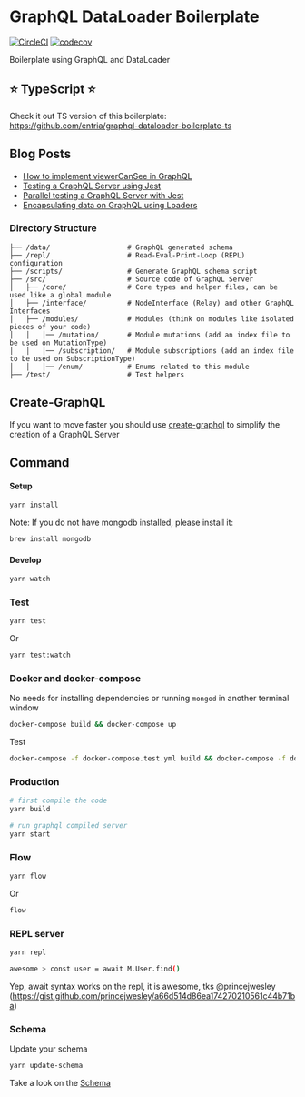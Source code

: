 # GraphQL DataLoader Boilerplate

[![CircleCI](https://circleci.com/gh/entria/graphql-dataloader-boilerplate.svg?style=svg)](https://circleci.com/gh/entria/graphql-dataloader-boilerplate)
[![codecov](https://codecov.io/gh/entria/graphql-dataloader-boilerplate/branch/master/graph/badge.svg)](https://codecov.io/gh/entria/graphql-dataloader-boilerplate)

Boilerplate using GraphQL and DataLoader

## :star: TypeScript :star:
Check it out TS version of this boilerplate: https://github.com/entria/graphql-dataloader-boilerplate-ts

## Blog Posts
* [How to implement viewerCanSee in  GraphQL](https://medium.com/@sibelius/how-to-implement-viewercansee-in-graphql-78cc48de7464#.d9vpk6fvx)
* [Testing a GraphQL Server using Jest](https://medium.com/@sibelius/testing-a-graphql-server-using-jest-4e00d0e4980e)
* [Parallel testing a GraphQL Server with Jest](https://itnext.io/parallel-testing-a-graphql-server-with-jest-44e206f3e7d2)
* [Encapsulating data on GraphQL using Loaders](https://medium.com/@jonathancardoso/encapsulating-data-on-graphql-using-loaders-9387b805c4fc)

### Directory Structure

```
├── /data/                   # GraphQL generated schema
├── /repl/                   # Read-Eval-Print-Loop (REPL) configuration
├── /scripts/                # Generate GraphQL schema script
├── /src/                    # Source code of GraphQL Server
│   ├── /core/               # Core types and helper files, can be used like a global module
│   ├── /interface/          # NodeInterface (Relay) and other GraphQL Interfaces
│   ├── /modules/            # Modules (think on modules like isolated pieces of your code)
│   │   │── /mutation/       # Module mutations (add an index file to be used on MutationType)
│   │   │── /subscription/   # Module subscriptions (add an index file to be used on SubscriptionType)
│   │   │── /enum/           # Enums related to this module
├── /test/                   # Test helpers
```

## Create-GraphQL
If you want to move faster you should use [create-graphql](https://github.com/lucasbento/create-graphql) to simplify the creation of a GraphQL Server

## Command

#### Setup
```bash
yarn install
```
Note: If you do not have mongodb installed, please install it:
```bash
brew install mongodb
```
#### Develop
```bash
yarn watch
```

### Test
```bash
yarn test
```

Or
```bash
yarn test:watch
```

### Docker and docker-compose
No needs for installing dependencies or running `mongod` in another terminal window

```bash
docker-compose build && docker-compose up
```

Test
```bash
docker-compose -f docker-compose.test.yml build && docker-compose -f docker-compose.test.yml up
```

### Production
```bash
# first compile the code
yarn build

# run graphql compiled server
yarn start
```

### Flow
```bash
yarn flow
```

Or
```bash
flow
```

### REPL server
```bash
yarn repl

awesome > const user = await M.User.find()
```

Yep, await syntax works on the repl, it is awesome, tks @princejwesley (https://gist.github.com/princejwesley/a66d514d86ea174270210561c44b71ba)

### Schema
Update your schema
```bash
yarn update-schema
```

Take a look on the [Schema](https://github.com/entria/graphql-dataloader-boilerplate/blob/master/data/schema.graphql)
